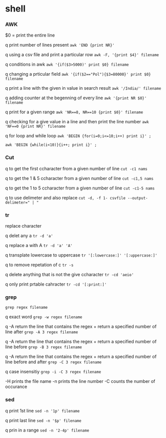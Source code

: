 # shell
### AWK

$0 = print the entire line


q print number of lines present
`awk 'END {print NR}'`

q  using a csv file and print a particular row
`awk -F, '{print $4}' filename`

q conditions in awk
`awk '{if($3>5000)' print $0} filename `

q changing a prticular field
`awk '{if($2=="Pol"){$3=80000}' print $0} filename`

q print a line with the given in value in search result
`awk '/India/' filename`

q adding counter at the begenning of every line
`awk '{print NR $0}' filename`

q print for a given range
`awk 'NR==8, NR==10 {print $0}' filename`

q checking for a give value in a line and then print the line number
`awk 'NF==0 {print NR}' filename` 

q for loop and while loop
`awk 'BEGIN {for(i=0;i<=10;i++) print i}' ;`

`awk 'BEGIN {while(i<10)}{i++; print i}' ;`

### Cut

q to get the first ccharacter from a given number of line
`cut -c1 nams`

q to get the 1 & 5 ccharacter from a given number of line
`cut -c1,5 nams`

q to get the 1 to 5 ccharacter from a given number of line
`cut -c1-5 nams`

q to use delimeter and also replace 
`cut -d, -f 1- csvfile --output-delimeter=" | "`

### tr
replace character

q delet any a
`tr -d 'a'`

q replace a with A
`tr -d 'a' 'A'`

q transplate lowercase to uppercase
`tr '[:lowercase:]' '[:uppercase:]'`

q to remove repetation of c
`tr -s`

q delete anything that is not the give ccharacter
`tr -cd 'aeio'`

q only print prtable cahracter
`tr -cd '[:print:]'`


### grep

`grep regex filename`

q exact word
`grep -w regex filename`

q -A return the line that contains the regex + return  a specified  number of line  after
`grep -A 3 regex filename`

q -A return the line that contains the regex + return  a specified  number of line  before
`grep -B 3 regex filename`

q -A return the line that contains the regex + return  a specified  number of line  before and after
`grep -C 3 regex filename`

q case insensitiy 
`grep -i -C 3 regex filename`

-H prints the file name
-n prints the line number
-C counts the number of occurance

### sed

q print 1st line
`sed -n '1p' filename`

q print last line
`sed -n '$p' filename`

q prin in a range
`sed -n '2-4p' filename`

